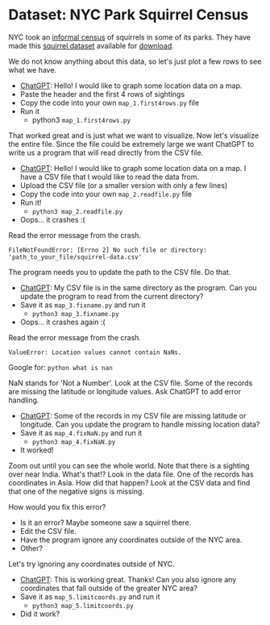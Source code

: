 # Dataset: NYC Park Squirrel Census

NYC took an [informal census](https://www.thesquirrelcensus.com/) of squirrels in some of its parks. They have made this [squirrel dataset](https://www.dropbox.com/s/b97hxtsthbidl34/squirrel-data.csv?dl=0) available for [download](https://www.dropbox.com/scl/fi/is2yaa5gz1of32xo1xwvd/squirrel-data.csv?rlkey=sao5wj2tqd98nzs6rsi5k7ot6&e=1&dl=1).

We do not know anything about this data, so let's just plot a few rows to see what we have.
* [ChatGPT](https://chatgpt.com/): Hello! I would like to graph some location data on a map.
* Paste the header and the first 4 rows of sightings
* Copy the code into your own `map_1.first4rows.py` file
* Run it
  * python3 `map_1.first4rows.py`

That worked great and is just what we want to visualize. Now let's visualize the entire file. Since the file could be extremely large we want ChatGPT to write us a program that will read directly from the CSV file.
* [ChatGPT](https://chatgpt.com/): Hello! I would like to graph some location data on a map. I have a CSV file that I would like to read the data from.
* Upload the CSV file (or a smaller version with only a few lines)
* Copy the code into your own `map_2.readfile.py` file
* Run it!
  * `python3 map_2.readfile.py`
* Oops... it crashes :(

Read the error message from the crash.

```text
FileNotFoundError: [Errno 2] No such file or directory: 'path_to_your_file/squirrel-data.csv'
```

The program needs you to update the path to the CSV file. Do that.
* [ChatGPT](https://chatgpt.com/): My CSV file is in the same directory as the program. Can you update the program to read from the current directory?
* Save it as `map_3.fixname.py` and run it
  * `python3 map_3.fixname.py`
* Oops... it crashes again :(

Read the error message from the crash.

```text
ValueError: Location values cannot contain NaNs.
```

Google for: `python what is nan`

NaN stands for 'Not a Number'. Look at the CSV file. Some of the records are missing the latitude or longitude values. Ask ChatGPT to add error handling.
* [ChatGPT](https://chatgpt.com/): Some of the records in my CSV file are missing latitude or longitude. Can you update the program to handle missing location data?
* Save it as `map_4.fixNaN.py` and run it
  * `python3 map_4.fixNaN.py`
* It worked!

Zoom out until you can see the whole world. Note that there is a sighting over near India. What's that!? Look in the data file. One of the records has coordinates in Asia. How did that happen? Look at the CSV data and find that one of the negative signs is missing.

How would you fix this error?
* Is it an error? Maybe someone saw a squirrel there.
* Edit the CSV file.
* Have the program ignore any coordinates outside of the NYC area.
* Other?

Let's try ignoring any coordinates outside of NYC.
* [ChatGPT](https://chatgpt.com/): This is working great. Thanks! Can you also ignore any coordinates that fall outside of the greater NYC area?
* Save it as `map_5.limitcoords.py` and run it
  * `python3 map_5.limitcoords.py`
* Did it work?
